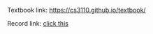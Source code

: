 Textbook link: https://cs3110.github.io/textbook/        

Record link: [click this](https://www.notion.so/epoches/cs3110-ocaml-language-qucik-note-15badfeceaed4c248f2cd43307019af5)
